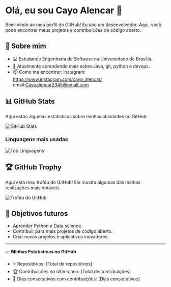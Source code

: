 # Olá, eu sou Cayo Alencar 👋

Bem-vindo ao meu perfil do GitHub! Eu sou um desenvolvedor. Aqui, você pode encontrar meus projetos e contribuições de código aberto.

## 🚀 Sobre mim

- 💻 Estudando Engenharia de Software na Universidade de Brasília.
- 🌱 Atualmente aprendendo mais sobre Java, git, python e devops.
- 📫 Como me encontrar: instagram: https://www.instagram.com/cayo_alencar/ email:Cayoalencar2345@gmail.com 

## 📊 GitHub Stats

Aqui estão algumas estatísticas sobre minhas atividades no GitHub:

![GitHub Stats](https://github-readme-stats.vercel.app/api?username=Cayoalencar&show_icons=true&hide_title=true&count_private=true&hide=prs&theme=tokyonight)

### Linguagens mais usadas

![Top Linguagens](https://github-readme-stats.vercel.app/api/top-langs/?username=Cayoalencar&layout=compact&langs_count=8&theme=tokyonight)

## 🏆 GitHub Trophy

Aqui está meu troféu do GitHub! Ele mostra algumas das minhas realizações mais notáveis.

![Troféu do GitHub](https://github-profile-trophy.vercel.app/?username=Cayoalencar&theme=radical)


## 🎯 Objetivos futuros

- Aprender Python e Data science.
- Contribuir para mais projetos de código aberto.
- Criar novos projetos e aplicativos inovadores.

---

📈 **Minhas Estatísticas no GitHub**

- ⭐ Repositórios: [Total de repositórios]
- 🏆 Contribuições no último ano: [Total de contribuições]
- 📅 Dias consecutivos com contribuições: [Dias consecutivos]

